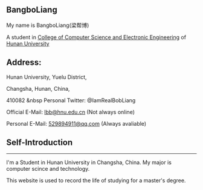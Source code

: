 ## BangboLiang

My name is BangboLiang(梁帮博) 

A student in [College of Computer Science and Electronic Engineering](http://csee.hnu.edu.cn/) of [Hunan  University](http://www.hnu.edu.cn/)

## Address:
Hunan University, Yuelu District,

Changsha, Hunan, China,

410082
&nbsp
Personal Twitter: @IamRealBobLiang

Official E-Mail: lbb@hnu.edu.cn (Not always online)

Personal E-Mail: 529894911@qq.com (Always avaliable)


## Self-Introduction
***
I'm a Student in Hunan University in Changsha, China. My major is computer scince and technology. 

This website is used to record the life of studying for a master's degree.
